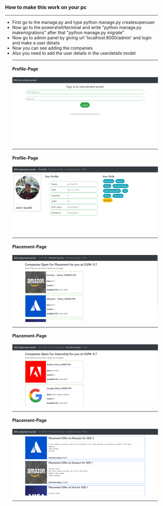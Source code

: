 <h3>How to make this work on your pc</h3>
<hr>
<ul>
<li>First go to the manage.py and type python manage.py createsuperuser</li>
<li>Now go to the powershell/terminal and write "python manage.py makemigrations" after that "python manage.py migrate"</li>
<li>Now go to admin panel by giving url 'localhost:8000/admin' and login and make a user details </li>
<li>Now you can see adding the companies</li>
  <li>Also you need to add the user details in the userdetails model</li>
  
<hr>
<h4>Profile-Page<h4>
<img src="https://github.com/jenilgandhi2111/CSI/blob/master/CSI_login.PNG">
<hr>
<h4>Profile-Page<h4>
<img src="https://github.com/jenilgandhi2111/CSI/blob/master/CSI_home_page.PNG">
<hr>
<h4>Placement-Page<h4>
<img src="https://github.com/jenilgandhi2111/CSI/blob/master/CSI_placement.PNG">
<hr>
<h4>Placement-Page<h4>
<img src="https://github.com/jenilgandhi2111/CSI/blob/master/CSI_internship.PNG">
<hr>
<h4>Placement-Page<h4>
<img src="https://github.com/jenilgandhi2111/CSI/blob/master/CSI_offers.PNG">
<hr>


